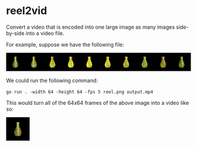 # reel2vid

Convert a video that is encoded into one large image as many images side-by-side into a video file.

For example, suppose we have the following file:

![Several images of a yellow vase](example/reel.png)

We could run the following command:

```
go run . -width 64 -height 64 -fps 5 reel.png output.mp4
```

This would turn all of the 64x64 frames of the above image into a video like so:

![A video of a vase spinning](example/vid.gif)

